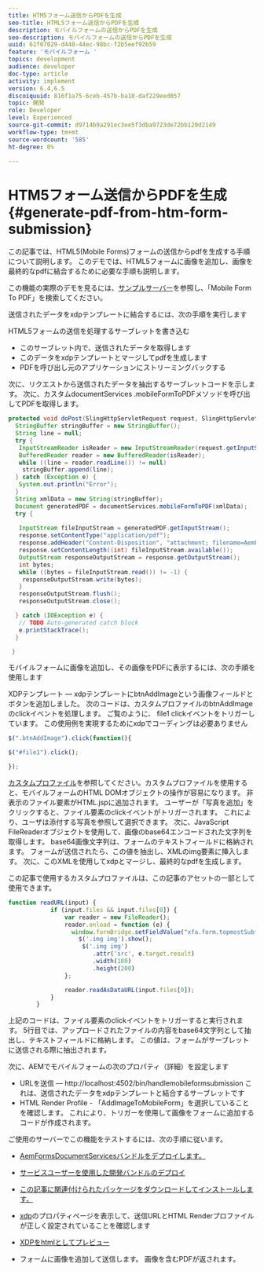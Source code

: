 ```yaml
---
title: HTM5フォーム送信からPDFを生成
seo-title: HTML5フォーム送信からPDFを生成
description: モバイルフォームの送信からPDFを生成
seo-description: モバイルフォームの送信からPDFを生成
uuid: 61f07029-d440-44ec-98bc-f2b5eef92b59
feature: 'モバイルフォーム '
topics: development
audience: developer
doc-type: article
activity: implement
version: 6.4,6.5
discoiquuid: 816f1a75-6ceb-457b-ba18-daf229eed057
topic: 開発
role: Developer
level: Experienced
source-git-commit: d9714b9a291ec3ee5f3dba9723de72bb120d2149
workflow-type: tm+mt
source-wordcount: '585'
ht-degree: 0%

---
```



# HTM5フォーム送信からPDFを生成{#generate-pdf-from-htm-form-submission}

この記事では、HTML5(Mobile Forms)フォームの送信からpdfを生成する手順について説明します。 このデモでは、HTML5フォームに画像を追加し、画像を最終的なpdfに結合するために必要な手順も説明します。

この機能の実際のデモを見るには、[サンプルサーバー](https://forms.enablementadobe.com/content/samples/samples.html?query=0)を参照し、「Mobile Form To PDF」を検索してください。

送信されたデータをxdpテンプレートに結合するには、次の手順を実行します

HTML5フォームの送信を処理するサーブレットを書き込む

* このサーブレット内で、送信されたデータを取得します
* このデータをxdpテンプレートとマージしてpdfを生成します
* PDFを呼び出し元のアプリケーションにストリーミングバックする

次に、リクエストから送信されたデータを抽出するサーブレットコードを示します。 次に、カスタムdocumentServices .mobileFormToPDFメソッドを呼び出してPDFを取得します。

```java
protected void doPost(SlingHttpServletRequest request, SlingHttpServletResponse response) {
  StringBuffer stringBuffer = new StringBuffer();
  String line = null;
  try {
   InputStreamReader isReader = new InputStreamReader(request.getInputStream(), "UTF-8");
   BufferedReader reader = new BufferedReader(isReader);
   while ((line = reader.readLine()) != null)
    stringBuffer.append(line);
  } catch (Exception e) {
   System.out.println("Error");
  }
  String xmlData = new String(stringBuffer);
  Document generatedPDF = documentServices.mobileFormToPDF(xmlData);
  try {
   
   InputStream fileInputStream = generatedPDF.getInputStream();
   response.setContentType("application/pdf");
   response.addHeader("Content-Disposition", "attachment; filename=AemFormsRocks.pdf");
   response.setContentLength((int) fileInputStream.available());
   OutputStream responseOutputStream = response.getOutputStream();
   int bytes;
   while ((bytes = fileInputStream.read()) != -1) {
    responseOutputStream.write(bytes);
   }
   responseOutputStream.flush();
   responseOutputStream.close();

  } catch (IOException e) {
   // TODO Auto-generated catch block
   e.printStackTrace();
  }

 }
```

モバイルフォームに画像を追加し、その画像をPDFに表示するには、次の手順を使用します

XDPテンプレート — xdpテンプレートにbtnAddImageという画像フィールドとボタンを追加しました。 次のコードは、カスタムプロファイルのbtnAddImageのclickイベントを処理します。 ご覧のように、 file1 clickイベントをトリガーしています。 この使用例を実現するためにxdpでコーディングは必要ありません

```javascript
$(".btnAddImage").click(function(){

$("#file1").click();

});
```

[カスタムプロファイル](https://helpx.adobe.com/livecycle/help/mobile-forms/creating-profile.html#CreatingCustomProfiles)を参照してください。カスタムプロファイルを使用すると、モバイルフォームのHTML DOMオブジェクトの操作が容易になります。 非表示のファイル要素がHTML.jspに追加されます。 ユーザーが「写真を追加」をクリックすると、ファイル要素のclickイベントがトリガーされます。 これにより、ユーザは添付する写真を参照して選択できます。 次に、JavaScript FileReaderオブジェクトを使用して、画像のbase64エンコードされた文字列を取得します。 base64画像文字列は、フォームのテキストフィールドに格納されます。 フォームが送信されたら、この値を抽出し、XMLのimg要素に挿入します。 次に、このXMLを使用してxdpとマージし、最終的なpdfを生成します。

この記事で使用するカスタムプロファイルは、この記事のアセットの一部として使用できます。

```javascript
function readURL(input) {
            if (input.files && input.files[0]) {
                var reader = new FileReader();
                reader.onload = function (e) {
                  window.formBridge.setFieldValue("xfa.form.topmostSubform.Page1.base64image",reader.result);
                    $('.img img').show();
                     $('.img img')
                        .attr('src', e.target.result)
                        .width(180)
                        .height(200)
                };

                reader.readAsDataURL(input.files[0]);
            }
        }
```

上記のコードは、ファイル要素のclickイベントをトリガーすると実行されます。 5行目では、アップロードされたファイルの内容をbase64文字列として抽出し、テキストフィールドに格納します。 この値は、フォームがサーブレットに送信される際に抽出されます。

次に、AEMでモバイルフォームの次のプロパティ（詳細）を設定します

* URLを送信 — http://localhost:4502/bin/handlemobileformsubmission これは、送信されたデータをxdpテンプレートと結合するサーブレットです
* HTML Render Profile - 「AddImageToMobileForm」を選択していることを確認します。 これにより、トリガーを使用して画像をフォームに追加するコードが作成されます。

ご使用のサーバーでこの機能をテストするには、次の手順に従います。

* [AemFormsDocumentServicesバンドルをデプロイします。](/help/forms/assets/common-osgi-bundles/AEMFormsDocumentServices.core-1.0-SNAPSHOT.jar)

* [サービスユーザーを使用した開発バンドルのデプロイ](/help/forms/assets/common-osgi-bundles/DevelopingWithServiceUser.jar)

* [この記事に関連付けられたパッケージをダウンロードしてインストールします。](assets/pdf-from-mobile-form-submission.zip)

* [xdp](http://localhost:4502/libs/fd/fm/gui/content/forms/formmetadataeditor.html/content/dam/formsanddocuments/schengen.xdp)のプロパティページを表示して、送信URLとHTML Renderプロファイルが正しく設定されていることを確認します

* [XDPをhtmlとしてプレビュー](http://localhost:4502/content/dam/formsanddocuments/schengen.xdp/jcr:content)

* フォームに画像を追加して送信します。 画像を含むPDFが返されます。

